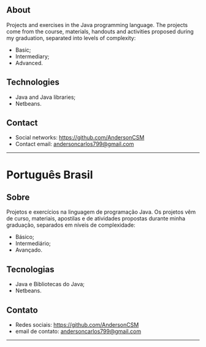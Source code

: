 ## About
Projects and exercises in the Java programming language. The projects come from the course, materials, handouts and activities proposed during my graduation, separated into levels of complexity:
- Basic;
- Intermediary;
- Advanced.

## Technologies
- Java and Java libraries;
- Netbeans.

## Contact
- Social networks: https://github.com/AndersonCSM
- Contact email: andersoncarlos799@gmail.com

---
# Português Brasil
## Sobre
Projetos e exercícios na linguagem de programação Java. Os projetos vêm de curso, materiais, apostilas e de atividades propostas durante minha graduação, separados em níveis de complexidade:
- Básico;
- Intermediário;
- Avançado.

## Tecnologias
- Java e Bibliotecas do Java;
- Netbeans.

## Contato
- Redes sociais: https://github.com/AndersonCSM
- email de contato: andersoncarlos799@gmail.com

---
